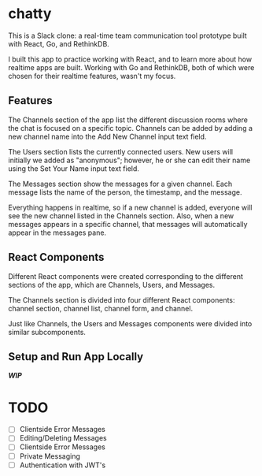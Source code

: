 # chatty
This is a Slack clone: a real-time team communication tool prototype built with React, Go, and RethinkDB.

I built this app to practice working with React, and to learn more about how realtime apps are built. Working with Go and RethinkDB, both of which were chosen for their realtime features, wasn't my focus.

## Features
The Channels section of the app list the different discussion rooms where the chat is focused on a specific topic. Channels can be added by adding a new channel name into the Add New Channel input text field.

The Users section lists the currently connected users. New users will initially we added as "anonymous"; however, he or she can edit their name using the Set Your Name input text field.

The Messages section show the messages for a given channel. Each message lists the name of the person, the timestamp, and the message.

Everything happens in realtime, so if a new channel is added, everyone will see the new channel listed in the Channels section. Also, when a new messages appears in a specific channel, that messages will automatically appear in the messages pane.

## React Components
Different React components were created corresponding to the different sections of the app, which are Channels, Users, and Messages.

The Channels section is divided into four different React components: channel section, channel list, channel form, and channel.

Just like Channels, the Users and Messages components were divided into similar subcomponents.

## Setup and Run App Locally
***WIP***

# TODO
- [ ] Clientside Error Messages
- [ ] Editing/Deleting Messages
- [ ] Clientside Error Messages
- [ ] Private Messaging
- [ ] Authentication with JWT's
